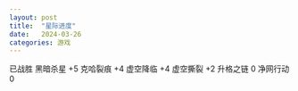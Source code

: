 ```yaml
---
layout: post
title:  "星际进度"
date:   2024-03-26
categories: 游戏
---
```


已战胜
黑暗杀星  +5
克哈裂痕  +4
虚空降临  +4 
虚空撕裂  +2
升格之链  0
净网行动  0